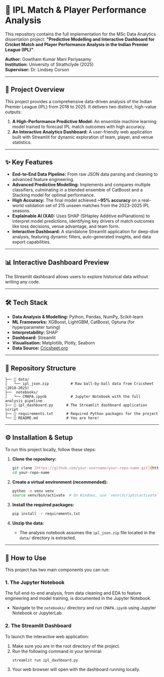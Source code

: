 # 🏏 IPL Match & Player Performance Analysis


This repository contains the full implementation for the MSc Data Analytics dissertation project: **"Predictive Modelling and Interactive Dashboard for Cricket Match and Player Performance Analysis in the Indian Premier League (IPL)"**.

**Author:** Gowtham Kumar Mani Periyasamy  
**Institution:** University of Strathclyde (2025)  
**Supervisor:** Dr. Lindsey Corson

---

## 🎯 Project Overview

This project provides a comprehensive data-driven analysis of the Indian Premier League (IPL) from 2018 to 2025. It delivers two distinct, high-value outputs:

1.  **A High-Performance Predictive Model:** An ensemble machine learning model trained to forecast IPL match outcomes with high accuracy.
2.  **An Interactive Analytics Dashboard:** A user-friendly web application built with Streamlit for dynamic exploration of team, player, and venue statistics.

---

## ✨ Key Features

* **End-to-End Data Pipeline:** From raw JSON data parsing and cleaning to advanced feature engineering.
* **Advanced Predictive Modelling:** Implements and compares multiple classifiers, culminating in a blended ensemble of CatBoost and a Stacking model for optimal performance.
* **High Accuracy:** The final model achieved **~95% accuracy** on a real-world validation set of 215 unseen matches from the 2023–2025 IPL seasons.
* **Explainable AI (XAI):** Uses SHAP (SHapley Additive exPlanations) to interpret model predictions, identifying key drivers of match outcomes like toss decisions, venue advantage, and team form.
* **Interactive Dashboard:** A standalone Streamlit application for deep-dive analysis, featuring dynamic filters, auto-generated insights, and data export capabilities.

---

## 📊 Interactive Dashboard Preview

The Streamlit dashboard allows users to explore historical data without writing any code.



---

## 🛠️ Tech Stack

* **Data Analysis & Modelling:** Python, Pandas, NumPy, Scikit-learn
* **ML Frameworks:** XGBoost, LightGBM, CatBoost, Optuna (for hyperparameter tuning)
* **Interpretability:** SHAP
* **Dashboard:** Streamlit
* **Visualisation:** Matplotlib, Plotly, Seaborn
* **Data Source:** [Cricsheet.org](https://cricsheet.org/)

---

## 📂 Repository Structure

```
├── 📂 data/
│   └── ipl_json.zip          # Raw ball-by-ball data from Cricsheet (2018-2025)
├──  notebooks/
│   └── CMAPA.ipynb           # Jupyter Notebook with the full analysis pipeline
├── 📄 ipl_dashboard.py      # The Streamlit dashboard application script
├── 📄 requirements.txt      # Required Python packages for the project
└── 📄 README.md             # You are here!
```

---

## ⚙️ Installation & Setup

To run this project locally, follow these steps:

1.  **Clone the repository:**
    ```bash
    git clone [https://github.com/your-username/your-repo-name.git](https://github.com/your-username/your-repo-name.git)
    cd your-repo-name
    ```

2.  **Create a virtual environment (recommended):**
    ```bash
    python -m venv venv
    source venv/bin/activate  # On Windows, use `venv\Scripts\activate`
    ```

3.  **Install the required packages:**
    ```bash
    pip install -r requirements.txt
    ```

4.  **Unzip the data:**
    * The analysis notebook assumes the `ipl_json.zip` file located in the `data/` directory is extracted.

---

## 🚀 How to Use

This project has two main components you can run:

### 1. The Jupyter Notebook

The full end-to-end analysis, from data cleaning and EDA to feature engineering and model training, is documented in the Jupyter Notebook.

* Navigate to the `notebooks/` directory and run `CMAPA.ipynb` using Jupyter Notebook or JupyterLab.

### 2. The Streamlit Dashboard

To launch the interactive web application:

1.  Make sure you are in the root directory of the project.
2.  Run the following command in your terminal:
    ```bash
    streamlit run ipl_dashboard.py
    ```
3.  Your web browser will open with the dashboard running locally.
